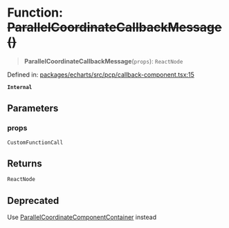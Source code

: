 # Function: ~~ParallelCoordinateCallbackMessage()~~

> **ParallelCoordinateCallbackMessage**(`props`): `ReactNode`

Defined in: [packages/echarts/src/pcp/callback-component.tsx:15](https://github.com/GeoDaCenter/openassistant/blob/a9f2271d1019f6c25c10dd4b3bdb64fcf16999b2/packages/echarts/src/pcp/callback-component.tsx#L15)

**`Internal`**

## Parameters

### props

`CustomFunctionCall`

## Returns

`ReactNode`

## Deprecated

Use [ParallelCoordinateComponentContainer](ParallelCoordinateComponentContainer.md) instead

